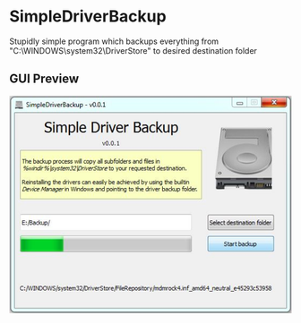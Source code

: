 # SimpleDriverBackup
Stupidly simple program which backups everything from "C:\WINDOWS\system32\DriverStore" to desired destination folder

## GUI Preview
![SimpleDriverBackup GUI](SimpleDriverBackup.jpg?raw=true "SimpleDriverBackup GUI")
